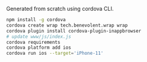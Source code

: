 Generated from scratch using cordova CLI.

```bash
npm install -g cordova
cordova create wrap tech.benevolent.wrap wrap
cordova plugin install cordova-plugin-inappbrowser
# update www/js/index.js
cordova requirements
cordova platform add ios
cordova run ios --target='iPhone-11'
```